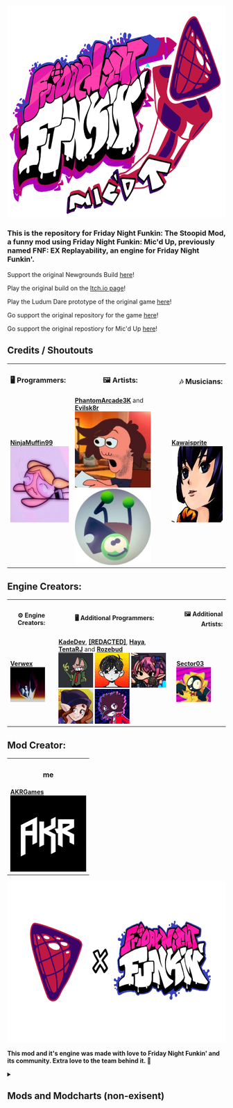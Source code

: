 <p align="center">
	<a href="https://gamebanana.com/gamefiles/15309" target="_blank"><img src="/art/FNF Logo.png" alt="Logo" width="658.5px" height="487.5px"></a>
</p>

### This is the repository for Friday Night Funkin: The Stoopid Mod, a funny mod using Friday Night Funkin: Mic'd Up, previously named FNF: EX Replayability, an engine for Friday Night Funkin'.

Support the original Newgrounds Build [here](https://www.newgrounds.com/portal/view/770371)!

Play the original build on the [Itch.io page](https://ninja-muffin24.itch.io/funkin)!

Play the Ludum Dare prototype of the original game [here](https://ninja-muffin24.itch.io/friday-night-funkin)!

Go support the original repository for the game [here](https://github.com/ninjamuffin99/Funkin)!

Go support the original repostiory for Mic'd Up [here](https://github.com/Verwex/Funkin-Mic-d-Up-SC)!

## Credits / Shoutouts
<!--me lol-->
<table style="span:90%">
	<tr>
		<th style="text-align:left"><h3>🖥 Programmers:</h3></th>
		<th style="text-align:middle"><h3>🖼 Artists:</h3></th>
		<th style="text-align:right"><h3>🎶 Musicians:</h3></th>
	</tr>
	<tr>
	<td>
		<a href='https://twitter.com/ninja_muffin99'><b>NinjaMuffin99</b></a><br>
		<img src="art/Ninja.png" alt="NinjaMuffin99" width="175" height="175">
	</td>
	<td>
		<a href='https://twitter.com/phantomarcade3k'><b>PhantomArcade3K</b></a> and <a href='https://twitter.com/evilsk8r'><b>Evilsk8r</b></a><br>
		<img src="art/Phantom.png" alt="PhantomArcade3K" width="175" height="175">
		<img src="art/Evil.png" alt="Evilsk8r" width="175" height="175"><br>
	</td>
	<td>
		<a href='https://twitter.com/kawaisprite'><b>Kawaisprite</b></a><br>
		<img src="/art/Kawai.png" alt="Kawaisprite" width="175" height="175">
	</tr>
</table>

<h2>Engine Creators:</h2>

<table style="span:90%">
	<tr>
		<th style=”text-align:left”><h4>⚙️ Engine Creators:</h4></th>
		<th style="text-align:middle"><h4>🖥 Additional Programmers:</h4></th>
		<th style="text-align:right"><h4>🖼 Additional Artists:</h4></th>
	</tr>
	<tr>
	<td>
		<a href='https://twitter.com/Vershift'><b>Verwex</b><br>
		<img src="/art/Verwex.png" alt="Verwex" width="80" height="80"></a>
	</td>
	<td>
		<a href='https://twitter.com/kadedeveloper'><b>KadeDev</b></a>, <a href='https://twitter.com/ash__i_guess_'><b>[REDACTED]</b></a>, <a href='https://www.youtube.com/channel/UCqBMDBboJaBHLoxO0H3EBgw'><b>Haya</b></a>, <a href='https://twitter.com/TentaRJ'><b>TentaRJ</b></a> and <a href='https://twitter.com/helpme_thebigt'><b>Rozebud</b></a><br>
		<img src="/art/Kade.png" alt="KadeDeveloper" width="80" height="80"></a>
		<img src="/art/Ash.png" alt="[REDACTED]" width="80" height="80"></a>
		<img src="/art/Haya.png" alt="Haya" width="80" height="80"></a>
		<img src="/art/TentaRJ.png" alt="TentaRJ" width="80" height="80"></a>
		<img src="/art/Rozebud.png" alt="Rozebud" width="80" height="80"></a>
	</td>
	<td>
		<a href='https://twitter.com/Sector0003'><b>Sector03</b></a><br>
		<img src="/art/Sector03.png" alt="Sector03" width="80" height="80"></a>
	</tr>
</table>

<h2>Mod Creator:</h2>

<table style="span:90%">
	<tr>
		<th style=”text-align:left”><h3>me</h3></th>
        </tr>
        <td>
		<a href='https://twitter.com/AKRGames_93110'><b>AKRGames</b><br>
		<img src="/art/channels4_profile.jpg" alt="AKR" width="175" height="175"></a>
	</td>
        </tr>
</table>
</table>

<p align="center">
	<a href="https://ninja-muffin24.itch.io/funkin"><img src="/art/preloaderArt.png" width"658.5px" height="369.75px"></a>
</p>

**This mod and it's engine was made with love to Friday Night Funkin' and its community. Extra love to the team behind it. 💖**

<details>
  <summary><h2>Mods and Modcharts (non-exisent)</h2></summary>

<p align="center">
	<a href="https://github.com/Verwex/Mic-d-Up-PRIVATE/blob/main/art/polymodNo.png" target="_blank"><img src="/art/polymodNo.png"></a>
</p>

In order to load in mods, it HAS to be in the mainMods/_append folder. 
Why? According to Verwex, this is to have backup support for when Week 7 Polymod actually releases.
So if you wanna put in a mod for the shared/ folder then you put it in:

```mods/mainMods/_append/shared```

This is a reminder that this doesnt just work like a charm just yet. This is experimental and can lead to some issues.
Report major mod/engine system bugs to Github Issues.

There was also modcharts, but unlike Kade's, they made use of hscript, a Haxe script parser.
This allowed for arbitrary code execution while ingame, however they took up some RAM.
Fortunately, this mod REMOVED THIS FEATURE and instead hardcodes all events. <sub>(just like old times!)</sub>

<sub>Please don't replace any songs for a BETADCIU. Instead, use the source code.</sub>

# Compiling

## What can I do with compiling the mod? Why should I compile the mod instead of downloading it from [the GamaBanana page of the mod](https://gamebanana.com/concepts/1830)?

Compiling the mod gives access to the `/source` folder, allowing you to change the code of the mod. You can add a lot of cool things with the open-source code!

I recommend having a good idea on how to program. Compiling the mod is not for everyone!

If you just want to download and play the mod normally, you can click [here to go to the GameBanana page of the mod](https://gamebanana.com/concepts/1830)!

### **If you do want to compile, continue reading!**

# Installing the Required Programs

<p align="center">
	<a href="https://haxe.org/documentation/introduction/" target="_blank"><img src="/art/haxeLogo.png"></a>
</p>

First, you need to install Haxe and HaxeFlixel.
1. [Install Haxe](https://haxe.org/download/).
2. [Install HaxeFlixel](https://haxeflixel.com/documentation/install-haxeflixel/) after downloading Haxe.

Other installations you will need are the additional libraries. A fully updated list will be in `Project.xml` in the project root. Currently, these are all the things you need to install:
```
flixel
flixel-addons
flixel-ui
hscript
newgrounds
polymod
seedyrng
random
systools
actuate
```
So, for each of those, type `haxelib install [library]`. For example: `haxelib install newgrounds`.

You will also need to install a couple things that involve Gits. To do this, you need to do a few things first.
1. Download [git-scm](https://git-scm.com/downloads). Works for Windows, Mac, and Linux, just select your build!
2. Follow instructions to install the application properly.
3. Run `haxelib git discord_rpc https://github.com/Aidan63/linc_discord-rpc` to install Discord RPC.
4. Run `haxelib git hscript-plus https://github.com/DleanJeans/hscript-plus/` because its required to compile properly.
5. Run `haxelib git extension-webm https://github.com/GrowtopiaFli/extension-webm` to install Eextension-WEBM and run `lime rebuild extension-webm windows`. This is required to run webm videos in-game.
6. Optional: - Run `haxelib git flixel-addons https://github.com/HaxeFlixel/flixel-addons` to update Flixel-Addons. This fixes the transition bug for zoomed out stage cameras.
7. Optional: - Run `haxelib git random https://github.com/jasononeil/hxrandom` to make random more random.
8. Optional: - Run `haxelib install hxcpp-debug-server` to make debug mode better.
9. Run `haxelib git systools https://github.com/haya3218/systools` to install systools and run `lime rebuild systools windows`. This is required for system edits, if your antivirus decides to say "bro it's not worth it, it's a virus" then ignore it. **USE HAYA3218'S REPO TO MAKE IT WORK, OR IT'LL THROW A COMPILER ERROR.**

You should have everything ready for compiling the mod! Follow the guide below to continue!

# Compiling the Mod

<p align="center">
	<a href="https://lime-ml.readthedocs.io/en/latest/" target="_blank"><img src="/art/limeLogo.png"></a>
</p>

## HTML Building:

HTML Compiling currently does not work as Mic'd Up currently requires desktop-only libraries to function properly.
Besides, the HTML version uses Kade Engine. <sub>(just like old times!)</sub>

## Desktop Building:

Desktop building can be a bit tedious. Each different version requires a different setup.

### Linux Building (UNTESTED):

1. Open your machine's command prompt/terminal and navigate to your root folder of the mod. [An easy guide can be found here!](https://ninjamuffin99.newgrounds.com/news/post/1090480)
2. Type `lime build linux -release` to build the Linux version of the mod.
3. Type `lime run linux -release` to run the Linux version of the mod from the command prompt/terminal. (You can also run the mod from `funkin/export/debug/linux/bin`)

### Mac Building (UNTESTED):

1. Open your machine's command prompt/terminal and navigate to your root folder of the mod. [An easy guide can be found here!](https://ninjamuffin99.newgrounds.com/news/post/1090480)
2. Type `lime build mac -release` to build the Mac version of the mod.
3. Type `lime run mac -release` to run the Mac version of the mod from the command prompt/terminal. (You can also run the mod from `funkin/export/debug/mac/bin`)

### Windows Building:
**THIS METHOD REQUIRES UNDER 22 GIGABYTES OF STORAGE. SO SAVE UP YOUR STORAGESPACE!!**
1. Install [Visual Studio Community 2022](https://visualstudio.microsoft.com/downloads/).
2. Open the installer and go to the individual workloads tab and download the following:
```
* MSVC v142 - VS 2019 C++ x64/x86 build tools
```
3. Wait for the install to finish, which might take a while.
4. Open your machine's command prompt/terminal and navigate to your root folder of the mod. [An easy guide can be found here!](https://ninjamuffin99.newgrounds.com/news/post/1090480)
5. Once everything is installed, type `lime build windows -release` to build the Windows version of the mod.
6. Type `lime run windows -release` after the mod is compiled to run the Windows version of the mod. (You can also run the mod from `funkin/export/debug/windows/bin`)

# All done!
You should have been able to compile the whole mod now! What can you do now? Well, you can mod to your heart's desire! Since this mod and its engine is open-source, the creator loves seeing what other talented artists and programmers can make!
Special thanks to the amazing group of dedicated people that are making the original game amazing, and the modding team for making this engine possible!<!--And the person who fixed this README.md-->

<p align="center">
	💖💖
</p>
